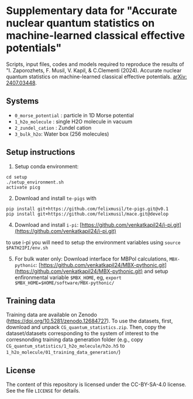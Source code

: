 ---
---
# Supplementary data for "Accurate nuclear quantum statistics on machine-learned classical effective potentials"

Scripts, input files, codes and models required to reproduce the results of "I. Zaporozhets, F. Musil, V. Kapil, & C.Clementi (2024). Accurate nuclear quantum statistics on machine-learned classical effective potentials. [arXiv: 2407.03448](https://arxiv.org/abs/2407.03448).

## Systems


- `0_morse_potential` : particle in 1D Morse potential
- `1_h2o_molecule` : single H2O molecule in vacuum
- `2_zundel_cation` : Zundel cation
- `3_bulk_h2o`:  Water box (256 molecules)


## Setup instructions

1) Setup conda environment:

```
cd setup
./setup_environment.sh
activate picg
```

2) Download and install `te-pigs` with
```
pip install git+https://github.com/felixmusil/te-pigs.git@v0.1
pip install git+https://github.com/felixmusil/mace.git@develop
```


4) Download and install `i-pi`: [https://github.com/venkatkapil24/i-pi.git](https://github.com/venkatkapil24/i-pi.git)

to use i-pi you will need to setup the environment variables using
    ```source $PATH2IPI/env.sh```

5) For bulk water only:
  Download  interface for MBPol calculations, `MBX-pythonic`:
  [https://github.com/venkatkapil24/MBX-pythonic.git](https://github.com/venkatkapil24/MBX-pythonic.git) and setup enfironmental variable `$MBX_HOME`, eg,
  `export $MBX_HOME=$HOME/software/MBX-pythonic/`

## Training data
Training data are available on Zenodo (https://doi.org/10.5281/zenodo.12684727).
To use the datasets, first, download and unpack `CG_quantum_statistics.zip`. Then, copy the dataset/datasets corresponding to the system of interest to the corresnonding training data generation folder (e.g., copy `CG_quantum_statistics/1_h2o_molecule/h2o.h5` to `1_h2o_molecule/01_training_data_generation/`)

## License
The content of this repository is licensed under the CC-BY-SA-4.0 license. See the file `LICENSE` for details.